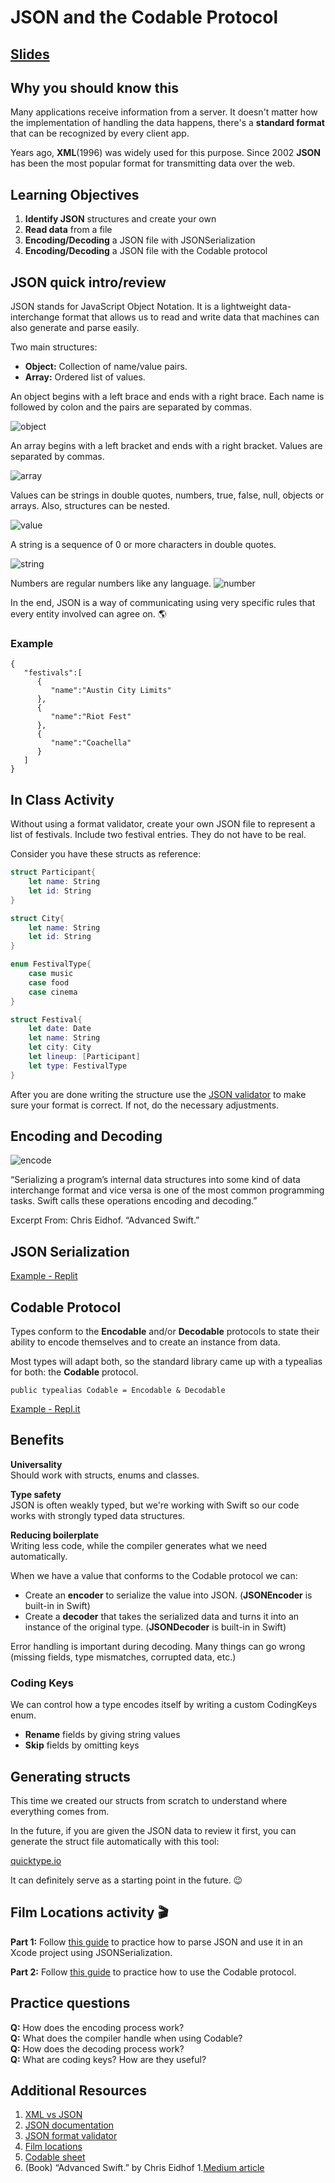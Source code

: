 <!-- Run this slideshow via the following command: -->
<!-- reveal-md README.md -w -->


<!-- .slide: class="header" -->

# JSON and the Codable Protocol

## [Slides](https://make-school-courses.github.io/MOB-1.3-Dynamic-iOS-Apps/Slides/Lesson6/README.html ':ignore')

<!-- > -->

## Why you should know this

Many applications receive information from a server. It doesn't matter how the implementation of handling the data happens, there's a **standard format** that can be recognized by every client app.

Years ago, **XML**(1996) was widely used for this purpose. Since 2002 **JSON** has been the most popular format for transmitting data over the web.

<!-- > -->

## Learning Objectives

1. **Identify JSON** structures and create your own
1. **Read data** from a file
1. **Encoding/Decoding** a JSON file with JSONSerialization
1. **Encoding/Decoding** a JSON file with the Codable protocol

<!-- > -->

## JSON quick intro/review

JSON stands for JavaScript Object Notation. It is a lightweight data-interchange format that allows us to read and write data that machines can also generate and parse easily.

Two main structures:
- **Object:** Collection of name/value pairs.
- **Array:** Ordered list of values.

<!-- > -->

An object begins with a left brace and ends with a right brace. Each name is followed by colon and the pairs are separated by commas.

![object](assets/object.gif)

<!-- > -->

An array begins with a left bracket and ends with a right bracket. Values are separated by commas.

![array](assets/array.gif)

<!-- > -->

Values can be strings in double quotes, numbers, true, false, null, objects or arrays. Also, structures can be nested.

![value](assets/value.gif)

<!-- > -->

A string is a sequence of 0 or more characters in double quotes.

![string](assets/string.gif)

<!-- > -->

Numbers are regular numbers like any language.
![number](assets/number.gif)

<!-- > -->

In the end, JSON is a way of communicating using very specific rules that every entity involved can agree on. 🌎

<!-- > -->

### Example
```
{
   "festivals":[
      {
         "name":"Austin City Limits"
      },
      {
         "name":"Riot Fest"
      },
      {
         "name":"Coachella"
      }
   ]
}
```

<!-- > -->

## In Class Activity

Without using a format validator, create your own JSON file to represent a list of festivals. Include two festival entries. They do not have to be real.

Consider you have these structs as reference:

```Swift
struct Participant{
    let name: String
    let id: String
}

struct City{
    let name: String
    let id: String
}

enum FestivalType{
    case music
    case food
    case cinema
}

struct Festival{
    let date: Date
    let name: String
    let city: City
    let lineup: [Participant]
    let type: FestivalType
}
```

<!-- > -->

After you are done writing the structure use the [JSON validator](https://jsonformatter.curiousconcept.com) to make sure your format is correct. If not, do the necessary adjustments.

<!-- > -->

## Encoding and Decoding

![encode](assets/encode.jpg)

<aside class = "notes">
“Serializing a program’s internal data structures into some kind of data interchange format and vice versa is one of the most common programming tasks. Swift calls these operations encoding and decoding.”

Excerpt From: Chris Eidhof. “Advanced Swift.”
</aside>

<!-- > -->

## JSON Serialization

[Example - Replit](https://replit.com/join/dptpiexq-adrianagonzale2)

<!-- > -->

## Codable Protocol

Types conform to the **Encodable** and/or **Decodable** protocols to state their ability to encode themselves and to create an instance from data.

Most types will adapt both, so the standard library came up with a typealias for both: the **Codable** protocol.

```
public typealias Codable = Encodable & Decodable
```

<!-- > -->

[Example - Repl.it](https://replit.com/@AdrianaGonzale2/Codable)

<!-- > -->

## Benefits

**Universality** <br>
Should work with structs, enums and classes.

**Type safety** <br>
JSON is often weakly typed, but we're working with Swift so our code works with strongly typed data structures.

**Reducing boilerplate** <br>
Writing less code, while the compiler generates what we need automatically.

<!-- > -->

When we have a value that conforms to the Codable protocol we can:

- Create an **encoder** to serialize the value into JSON. (**JSONEncoder** is built-in in Swift)
- Create a **decoder** that takes the serialized data and turns it into an instance of the original type. (**JSONDecoder** is built-in in Swift)

Error handling is important during decoding. Many things can go wrong (missing fields, type mismatches, corrupted data, etc.)

<!-- > -->

### Coding Keys
We can control how a type encodes itself by writing a custom CodingKeys enum.

- **Rename** fields by giving string values
- **Skip** fields by omitting keys

<!-- > -->

## Generating structs

This time we created our structs from scratch to understand where everything comes from.

In the future, if you are given the JSON data to review it first, you can generate the struct file automatically with this tool:

[quicktype.io](https://app.quicktype.io)

It can definitely serve as a starting point in the future. 😉

<!-- > -->

## Film Locations activity 🎬

**Part 1:** Follow [this guide](https://github.com/Make-School-Courses/MOB-1.3-Dynamic-iOS-Apps/blob/master/Lessons/Lesson6/assignments/FilmLocations.md) to practice how to parse JSON and use it in an Xcode project using JSONSerialization.

**Part 2:** Follow [this guide](https://github.com/Make-School-Courses/MOB-1.3-Dynamic-iOS-Apps/blob/master/Lessons/Lesson6/assignments/Codable.md) to practice how to use the Codable protocol.

<!-- > -->

<!--

## Lab time

Practice your new skill! 🤩

Take your JSON file from the beginning of the class where you outlined festivals and create a project where you decode the contents to display The name of the festival, the date and the number of artists in the lineup in a TableViewCell.

Start practicing your estimates 😮 and try timing yourself.

-->

## Practice questions

**Q:** How does the encoding process work?<br>
**Q:** What does the compiler handle when using Codable?<br>
**Q:** How does the decoding process work?<br>
**Q:** What are coding keys? How are they useful?<br>

<!-- > -->

## Additional Resources

1. [XML vs JSON](https://www.cs.tufts.edu/comp/150IDS/final_papers/tstras01.1/FinalReport/FinalReport.html)
1. [JSON documentation](http://www.json.org)
1. [JSON format validator](https://jsonformatter.curiousconcept.com)
1. [Film locations](https://data.sfgov.org/Culture-and-Recreation/Film-Locations-in-San-Francisco/yitu-d5am)
1. [Codable sheet](https://www.hackingwithswift.com/articles/119/codable-cheat-sheet)
1. (Book) “Advanced Swift.” by Chris Eidhof
1.[Medium article](https://medium.com/flawless-app-stories/lets-parse-the-json-like-a-boss-with-swift-codable-protocol-3d4c4290c104)
